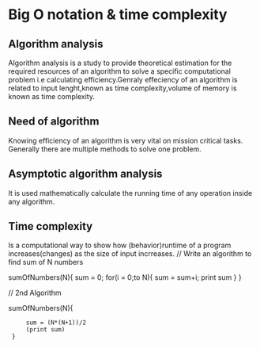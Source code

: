  # Big O notation & time complexity

 ## Algorithm analysis

 Algorithm analysis is a study to provide theoretical estimation for the required resources of an algorithm to solve a specific computational problem i.e calculating efficiency.Genraly effeciency of an algorithm is related to input lenght,known as time complexity,volume of memory is known as time complexity.

 ## Need of algorithm

 Knowing efficiency of  an algorithm is very vital on mission critical tasks. Generally there are multiple methods to solve one problem.

 ## Asymptotic algorithm analysis

 It is used mathematically calculate the running time of any operation inside any algorithm.
 ## Time complexity

 Is a computational way to show how (behavior)runtime of a program increases(changes) as the size of input incrreases.
 // Write an algorithm to find sum of N numbers

 sumOfNumbers(N){
     sum = 0;
     for(i = 0;to N){
         sum = sum+i;
         print sum
     }
 } 

 // 2nd Algorithm
 
 sumOfNumbers(N){
      
         sum = (N*(N+1))/2
         (print sum)
     }